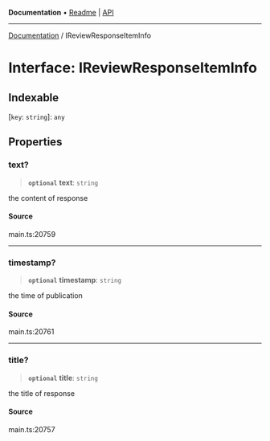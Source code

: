 **Documentation** • [Readme](../README.md) \| [API](../globals.md)

***

[Documentation](../README.md) / IReviewResponseItemInfo

# Interface: IReviewResponseItemInfo

## Indexable

 \[`key`: `string`\]: `any`

## Properties

### text?

> **`optional`** **text**: `string`

the content of response

#### Source

main.ts:20759

***

### timestamp?

> **`optional`** **timestamp**: `string`

the time of publication

#### Source

main.ts:20761

***

### title?

> **`optional`** **title**: `string`

the title of response

#### Source

main.ts:20757
